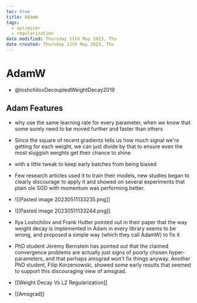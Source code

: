 ```yaml
---
toc: true
title: AdamW
tags:
  - optimizer
  - regularization
date modified: Thursday 11th May 2023, Thu
date created: Thursday 11th May 2023, Thu
---
```


# AdamW


- @loshchilovDecoupledWeightDecay2019

## Adam Features
- why use the same learning rate for every parameter, when we know that some surely need to be moved further and faster than others
- Since the square of recent gradients tells us how much signal we're getting for each weight, we can just divide by that to ensure even the most sluggish weights get their chance to shine
- with a little tweak to keep early batches from being biased
- Few research articles used it to train their models, new studies began to clearly discourage to apply it and showed on several experiments that plain ole SGD with momentum was performing better.
- ![[Pasted image 20230511133235.png]]
- ![[Pasted image 20230511133244.png]]
- Ilya Loshchilov and Frank Hutter pointed out in their paper that the way weight decay is implemented in Adam in every library seems to be wrong, and proposed a simple way (which they call AdamW) to fix it
- PhD student Jeremy Bernstein has pointed out that the claimed convergence problems are actually just signs of poorly chosen hyper-parameters, and that perhaps amsgrad won't fix things anyway. Another PhD student, Filip Korzeniowski, showed some early results that seemed to support this discouraging view of amsgrad.

- [[Weight Decay Vs L2 Regularization]]
- [[Amsgrad]]



